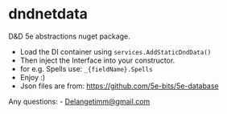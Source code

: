 # dndnetdata
D&amp;D 5e abstractions nuget package.

- Load the DI container using `services.AddStaticDndData()`
- Then inject the Interface into your constructor.
- for e.g. Spells use: `_{fieldName}.Spells`
- Enjoy :)
- Json files are from: https://github.com/5e-bits/5e-database

Any questions: - Delangetimm@gmail.com
